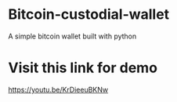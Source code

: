# Bitcoin-custodial-wallet
A simple bitcoin wallet built with python 

# Visit this link for demo
https://youtu.be/KrDieeuBKNw
